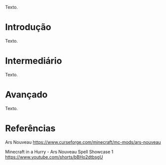 Texto.

# Introdução

Texto.

# Intermediário

Texto.

# Avançado

Texto.

# Referências

Ars Nouveau
https://www.curseforge.com/minecraft/mc-mods/ars-nouveau

Minecraft in a Hurry - Ars Nouveau Spell Showcase 1
https://www.youtube.com/shorts/bBHo2dtbsgU